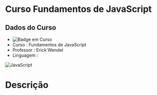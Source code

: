 # Curso Fundamentos de JavaScript

## Dados do Curso
* ![Badge em Curso](https://img.shields.io/badge/Status-Em%20Curso-yellow)
* Curso : Fundamentos de JavaScript
* Professor : Erick Wendel
* Linguagem : 



![JavaScript](https://img.shields.io/badge/javascript-%23323330.svg?style=for-the-badge&logo=javascript&logoColor=%23F7DF1E)

# Descrição


